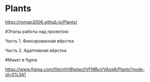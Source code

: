 # Plants
https://romao2006.github.io/Plants/

#Этапы работы над проектом:


Часть 1. Фиксированная вёрстка

Часть 2. Адаптивная вёрстка

#Макет в figma

https://www.figma.com/file/ntVt8IwlwzfVFMBuVVAze8/Plants?node-id=0%3A1



